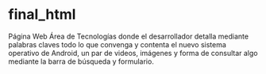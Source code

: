 # final_html
Página Web Área de  Tecnologías donde el desarrollador detalla mediante palabras claves todo lo que convenga y contenta el nuevo sistema operativo de Android, un par de videos, imágenes y forma de consultar algo mediante la barra de búsqueda y formulario. 
